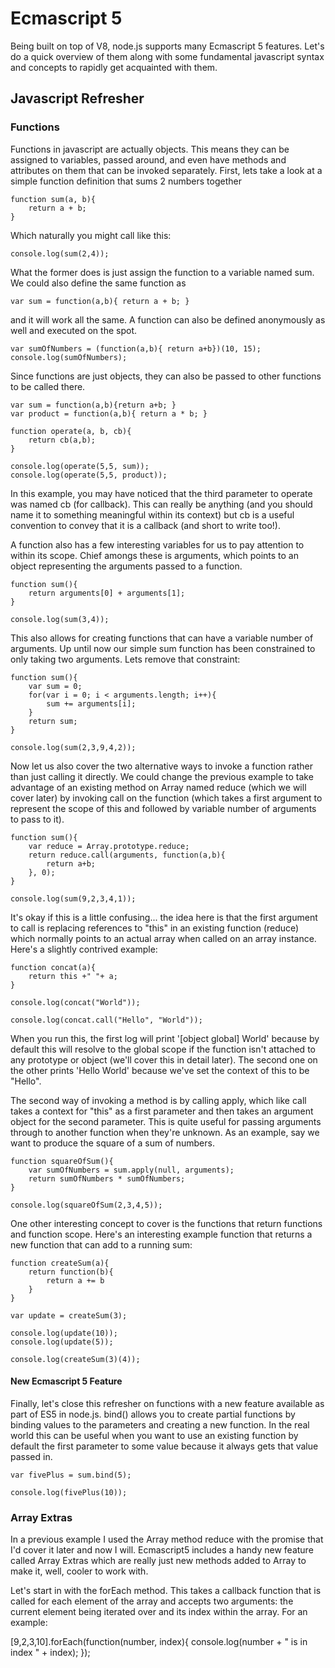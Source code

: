 # Ecmascript 5
Being built on top of V8, node.js supports many Ecmascript 5 features. Let's do a quick overview of them along with some fundamental javascript syntax and concepts to rapidly get acquainted with them.

## Javascript Refresher
### Functions 
Functions in javascript are actually objects. This means they can be assigned to variables, passed around, and even have methods and attributes on them that can be invoked separately. First, lets take a look at a simple function definition that sums 2 numbers together

	function sum(a, b){
		return a + b;
	}
	
Which naturally you might call like this:
	
	console.log(sum(2,4)); 

What the former does is just assign the function to a variable named sum. We could also define the same function as 

	var sum = function(a,b){ return a + b; }

and it will work all the same. A function can also be defined anonymously as well and executed on the spot.

	var sumOfNumbers = (function(a,b){ return a+b})(10, 15);
	console.log(sumOfNumbers);

Since functions are just objects, they can also be passed to other functions to be called there. 

	var sum = function(a,b){return a+b; }
	var product = function(a,b){ return a * b; }
	
	function operate(a, b, cb){
		return cb(a,b);
	}
	
	console.log(operate(5,5, sum));
	console.log(operate(5,5, product));

In this example, you may have noticed that the third parameter to operate was named cb (for callback). This can really be anything (and you should name it to something meaningful within its context) but cb is a useful convention to convey that it is a callback (and short to write too!). 

A function also has a few interesting variables for us to pay attention to within its scope. Chief amongs these is arguments, which points to an object representing the arguments passed to a function.
	
	function sum(){
		return arguments[0] + arguments[1];
	}
	
	console.log(sum(3,4));

This also allows for creating functions that can have a variable number of arguments. Up until now our simple sum function has been constrained to only taking two arguments. Lets remove that constraint:
	
	function sum(){
		var sum = 0;
		for(var i = 0; i < arguments.length; i++){
			sum += arguments[i];
		}
		return sum;
	}
	
	console.log(sum(2,3,9,4,2));

Now let us also cover the two alternative ways to invoke a function rather than just calling it directly. We could change the previous example to take advantage of an existing method on Array named reduce (which we will cover later) by invoking call on the function (which takes a first argument to represent the scope of this and followed by variable number of arguments to pass to it).

 
	function sum(){
		var reduce = Array.prototype.reduce; 
		return reduce.call(arguments, function(a,b){
			return a+b;
		}, 0);	
	}

	console.log(sum(9,2,3,4,1));

It's okay if this is a little confusing... the idea here is that the first argument to call is replacing references to "this" in an existing function (reduce) which normally points to an actual array when called on an array instance. Here's a slightly contrived example:
	
	function concat(a){
		return this +" "+ a;
	}
	
	console.log(concat("World"));
	
	console.log(concat.call("Hello", "World"));

When you run this, the first log will print '[object global] World' because by default this will resolve to the global scope if the function isn't attached to any prototype or object (we'll cover this in detail later). The second one on the other prints 'Hello World' because we've set the context of this to be "Hello". 

The second way of invoking a method is by calling apply, which like call takes a context for "this" as a first parameter and then takes an argument object for the second parameter. This is quite useful for passing arguments through to another function when they're unknown. As an example, say we want to produce the square of a sum of numbers.
	
	function squareOfSum(){
		var sumOfNumbers = sum.apply(null, arguments);
		return sumOfNumbers * sumOfNumbers;
	}
	
	console.log(squareOfSum(2,3,4,5));

One other interesting concept to cover is the functions that return functions and function scope. Here's an interesting example function that returns a new function that can add to a running sum:
	
	function createSum(a){
		return function(b){
			return a += b
		}
	}

	var update = createSum(3);
	
	console.log(update(10));
	console.log(update(5));

	console.log(createSum(3)(4));

#### New Ecmascript 5 Feature
Finally, let's close this refresher on functions with a new feature available as part of ES5 in node.js. bind() allows you to create partial functions by binding values to the parameters and creating a new function. In the real world this can be useful when you want to use an existing function by default the first parameter to some value because it always gets that value passed in. 

	var fivePlus = sum.bind(5);
	
	console.log(fivePlus(10));

### Array Extras

In a previous example I used the Array method reduce with the promise that I'd cover it later and now I will. Ecmascript5 includes a handy new feature called Array Extras which are really just new methods added to Array to make it, well, cooler to work with. 

Let's start in with the forEach method. This takes a callback function that is called for each element of the array and accepts two arguments: the current element being iterated over and its index within the array. For an example:

[9,2,3,10].forEach(function(number, index){
	console.log(number + " is in index " + index);
});


